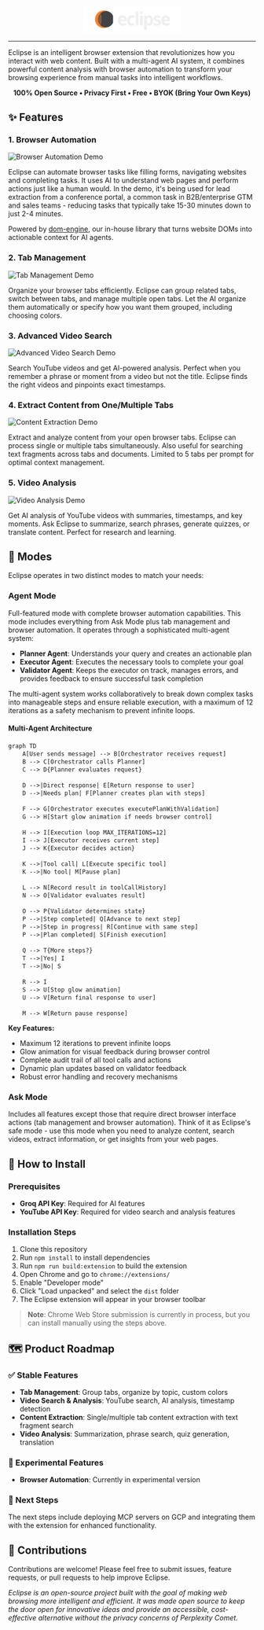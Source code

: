 <div align="center">
  <img src="assets/eclipse_logo.png" alt="Eclipse Logo" width="200">
</div>

---

Eclipse is an intelligent browser extension that revolutionizes how you interact with web content. Built with a multi-agent AI system, it combines powerful content analysis with browser automation to transform your browsing experience from manual tasks into intelligent workflows.

<div align="center">

**100% Open Source • Privacy First • Free • BYOK (Bring Your Own Keys)**

</div>

## ✨ Features

### 1. Browser Automation
![Browser Automation Demo](assets/browser_automation_demo.gif)

Eclipse can automate browser tasks like filling forms, navigating websites and completing tasks. It uses AI to understand web pages and perform actions just like a human would. In the demo, it's being used for lead extraction from a conference portal, a common task in B2B/enterprise GTM and sales teams - reducing tasks that typically take 15-30 minutes down to just 2-4 minutes.

Powered by [dom-engine](https://github.com/The-Agentic-Intelligence-Co/dom-engine), our in-house library that turns website DOMs into actionable context for AI agents.

### 2. Tab Management
![Tab Management Demo](assets/group_tabs_demo.gif)

Organize your browser tabs efficiently. Eclipse can group related tabs, switch between tabs, and manage multiple open tabs. Let the AI organize them automatically or specify how you want them grouped, including choosing colors.

### 3. Advanced Video Search
![Advanced Video Search Demo](assets/advanced_video_search_and_analysis.gif)

Search YouTube videos and get AI-powered analysis. Perfect when you remember a phrase or moment from a video but not the title. Eclipse finds the right videos and pinpoints exact timestamps.

### 4. Extract Content from One/Multiple Tabs
![Content Extraction Demo](assets/extract_multiple_tab_content_demo.gif)

Extract and analyze content from your open browser tabs. Eclipse can process single or multiple tabs simultaneously. Also useful for searching text fragments across tabs and documents. Limited to 5 tabs per prompt for optimal context management.

### 5. Video Analysis
![Video Analysis Demo](assets/video_analysis_demo.gif)

Get AI analysis of YouTube videos with summaries, timestamps, and key moments. Ask Eclipse to summarize, search phrases, generate quizzes, or translate content. Perfect for research and learning.

## 🎯 Modes

Eclipse operates in two distinct modes to match your needs:

### Agent Mode
Full-featured mode with complete browser automation capabilities. This mode includes everything from Ask Mode plus tab management and browser automation. It operates through a sophisticated multi-agent system:

- **Planner Agent**: Understands your query and creates an actionable plan
- **Executor Agent**: Executes the necessary tools to complete your goal  
- **Validator Agent**: Keeps the executor on track, manages errors, and provides feedback to ensure successful task completion

The multi-agent system works collaboratively to break down complex tasks into manageable steps and ensure reliable execution, with a maximum of 12 iterations as a safety mechanism to prevent infinite loops.

#### Multi-Agent Architecture

```mermaid
graph TD
    A[User sends message] --> B[Orchestrator receives request]
    B --> C[Orchestrator calls Planner]
    C --> D{Planner evaluates request}
    
    D -->|Direct response| E[Return response to user]
    D -->|Needs plan| F[Planner creates plan with steps]
    
    F --> G[Orchestrator executes executePlanWithValidation]
    G --> H[Start glow animation if needs browser control]
    
    H --> I[Execution loop MAX_ITERATIONS=12]
    I --> J[Executor receives current step]
    J --> K{Executor decides action}
    
    K -->|Tool call| L[Execute specific tool]
    K -->|No tool| M[Pause plan]
    
    L --> N[Record result in toolCallHistory]
    N --> O[Validator evaluates result]
    
    O --> P{Validator determines state}
    P -->|Step completed| Q[Advance to next step]
    P -->|Step in progress| R[Continue with same step]
    P -->|Plan completed| S[Finish execution]
    
    Q --> T{More steps?}
    T -->|Yes| I
    T -->|No| S
    
    R --> I
    S --> U[Stop glow animation]
    U --> V[Return final response to user]
    
    M --> W[Return pause response]
```

**Key Features:**
- Maximum 12 iterations to prevent infinite loops
- Glow animation for visual feedback during browser control
- Complete audit trail of all tool calls and actions
- Dynamic plan updates based on validator feedback
- Robust error handling and recovery mechanisms

### Ask Mode
Includes all features except those that require direct browser interface actions (tab management and browser automation). Think of it as Eclipse's safe mode - use this mode when you need to analyze content, search videos, extract information, or get insights from your web pages.

## 🚀 How to Install

### Prerequisites
- **Groq API Key**: Required for AI features
- **YouTube API Key**: Required for video search and analysis features

### Installation Steps
1. Clone this repository
2. Run `npm install` to install dependencies
3. Run `npm run build:extension` to build the extension
4. Open Chrome and go to `chrome://extensions/`
5. Enable "Developer mode"
6. Click "Load unpacked" and select the `dist` folder
7. The Eclipse extension will appear in your browser toolbar

> **Note**: Chrome Web Store submission is currently in process, but you can install manually using the steps above.

## 🗺️ Product Roadmap

### ✅ Stable Features
- **Tab Management**: Group tabs, organize by topic, custom colors
- **Video Search & Analysis**: YouTube search, AI analysis, timestamp detection
- **Content Extraction**: Single/multiple tab content extraction with text fragment search
- **Video Analysis**: Summarization, phrase search, quiz generation, translation

### 🔬 Experimental Features
- **Browser Automation**: Currently in experimental version

### 🚀 Next Steps
The next steps include deploying MCP servers on GCP and integrating them with the extension for enhanced functionality.

## 🤝 Contributions

Contributions are welcome! Please feel free to submit issues, feature requests, or pull requests to help improve Eclipse.

*Eclipse is an open-source project built with the goal of making web browsing more intelligent and efficient. It was made open source to keep the door open for innovative ideas and provide an accessible, cost-effective alternative without the privacy concerns of Perplexity Comet.*
